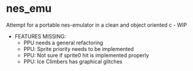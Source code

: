 # nes_emu
Attempt for a portable nes-emulator in a clean and object oriented c - WIP

* FEATURES MISSING:
    - PPU needs a general refactoring
    - PPU: Sprite priority needs to be implemented
    - PPU: Not sure if sprite0 hit is implemented properly
    - PPU: Ice Climbers has graphical glitches
